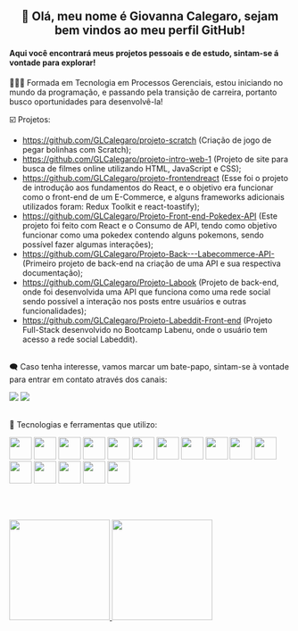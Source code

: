 <h2 align="center">👋 Olá, meu nome é Giovanna Calegaro, sejam bem vindos ao meu perfil GitHub!</h2>
<h4>Aqui você encontrará meus projetos pessoais e de estudo, sintam-se á vontade para explorar!</h4>

👩🏼‍🎓 Formada em Tecnologia em Processos Gerenciais, estou iniciando no mundo da programação, e passando pela transição de carreira, portanto busco oportunidades para desenvolvê-la!

☑️ Projetos:
- https://github.com/GLCalegaro/projeto-scratch (Criação de jogo de pegar bolinhas com Scratch);
- https://github.com/GLCalegaro/projeto-intro-web-1 (Projeto de site para busca de filmes online utilizando HTML, JavaScript e CSS);
- https://github.com/GLCalegaro/projeto-frontendreact (Esse foi o projeto de introdução aos fundamentos do React, e o objetivo era funcionar como o front-end de um E-Commerce, e alguns frameworks adicionais utilizados foram: Redux Toolkit e react-toastify);
- https://github.com/GLCalegaro/Projeto-Front-end-Pokedex-API (Este projeto foi feito com React e o Consumo de API, tendo como objetivo funcionar como uma pokedex contendo alguns pokemons, sendo possível fazer algumas interações);
- https://github.com/GLCalegaro/Projeto-Back---Labecommerce-API- (Primeiro projeto de back-end na criação de uma API e sua respectiva documentação);
- https://github.com/GLCalegaro/Projeto-Labook (Projeto de back-end, onde foi desenvolvida uma API que funciona como uma rede social sendo possível a interação nos posts entre usuários e outras funcionalidades);
- https://github.com/GLCalegaro/Projeto-Labeddit-Front-end (Projeto Full-Stack desenvolvido no Bootcamp Labenu, onde o usuário tem acesso a rede social Labeddit).

<br>🗨️ Caso tenha interesse, vamos marcar um bate-papo, sintam-se à vontade para entrar em contato através dos canais:</br> 
<div>
 
<a href = "mailto:giovaluiza@Giovanna Calegaro"><img src="https://img.shields.io/badge/Gmail-D14836?style=for-the-badge&logo=gmail&logoColor=white" target="_blank"></a>
<a href="https://www.linkedin.com/in/giovanna-calegaro-a01775129/" target="_blank"><img src="https://img.shields.io/badge/-LinkedIn-%230077B5?style=for-the-badge&logo=linkedin&logoColor=white" target="_blank"></a>   
</div>
 
 <br>📝 Tecnologias e ferramentas que utilizo:</br> 
 <div>
 <img src="https://cdn.jsdelivr.net/gh/devicons/devicon/icons/css3/css3-original.svg" width="40" height="40"/> <img src="https://cdn.jsdelivr.net/gh/devicons/devicon/icons/git/git-original.svg" width="40" height="40" /> <img src="https://cdn.jsdelivr.net/gh/devicons/devicon/icons/github/github-original.svg" width="40" height="40" /> <img src="https://cdn.jsdelivr.net/gh/devicons/devicon/icons/html5/html5-original.svg" width="40" height="40" /> <img src="https://cdn.jsdelivr.net/gh/devicons/devicon/icons/javascript/javascript-original.svg" width="40" height="40" /> <img src="https://cdn.jsdelivr.net/gh/devicons/devicon/icons/nodejs/nodejs-original-wordmark.svg" width="40" height="40" /> <img src="https://cdn.jsdelivr.net/gh/devicons/devicon/icons/npm/npm-original-wordmark.svg" width="40" height="40" /> <img src="https://cdn.jsdelivr.net/gh/devicons/devicon/icons/react/react-original.svg" width="40" height="40" /> <img src="https://cdn.jsdelivr.net/gh/devicons/devicon/icons/typescript/typescript-original.svg" width="40" height="40" /> <img src="https://cdn.jsdelivr.net/gh/devicons/devicon/icons/visualstudio/visualstudio-plain.svg" width="40" height="40"/> <img src="https://cdn.jsdelivr.net/gh/devicons/devicon/icons/firebase/firebase-plain.svg" width="40" height="40"/> <img
src="https://cdn.jsdelivr.net/gh/devicons/devicon/icons/python/python-original-wordmark.svg" width="40" height="40"/> <img
src="https://cdn.jsdelivr.net/gh/devicons/devicon/icons/figma/figma-original.svg" width="40" height="40"/> <img                                                   src="https://cdn.jsdelivr.net/gh/devicons/devicon/icons/jupyter/jupyter-original.svg" width="40" height="40"/> <img                                                   src="https://cdn.jsdelivr.net/gh/devicons/devicon/icons/sqlite/sqlite-original.svg" width="40" height="40"/> <img                                                   src="https://cdn.jsdelivr.net/gh/devicons/devicon/icons/typescript/typescript-original.svg" width="40" height="40"/></div>

<br><div></br>
<a href="https://github.com/GLCalegaro">
<img height="180em" src="https://github-readme-stats.vercel.app/api/top-langs/?username=GLCalegaro&layout=compact&langs_count=7&theme=dracula"/>
<img height="180em" src="https://github-readme-stats.vercel.app/api?username=GLCalegaro&show_icons=true&theme=dracula&include_all_commits=true&count_private=true"/></div>

<!---
GLCalegaro/GLCalegaro is a ✨ special ✨ repository because its `README.md` (this file) appears on your GitHub profile.
You can click the Preview link to take a look at your changes.
--->

